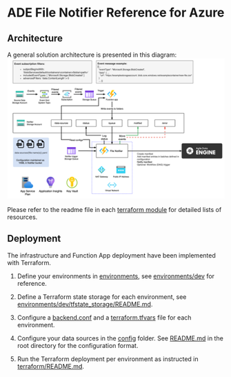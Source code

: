 # ADE File Notifier Reference for Azure

## Architecture
A general solution architecture is presented in this diagram:
![image](architecture/azure_notifier.png)

Please refer to the readme file in each [terraform module](terraform/modules/) for detailed lists of resources.

## Deployment
The infrastructure and Function App deployment have been implemented with Terraform.

1. Define your environments in [environments](environments/), see [environments/dev](environments/dev/) for reference. 

2. Define a Terraform state storage for each environment, see [environments/dev/tfstate_storage/README.md](environments/dev/tfstate_storage/README.md).

3. Configure a [backend.conf](environments/dev/backend.conf) and a [terraform.tfvars](environments/dev/terraform.tfvars) file for each environment.

4. Configure your data sources in the [config](../../config/) folder. See [README.md](../../README.md) in the root directory for the configuration format.

5. Run the Terraform deployment per environment as instructed in [terraform/README.md](terraform/README.md).

